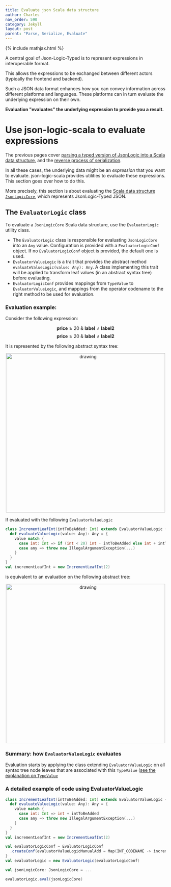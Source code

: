 ```yaml
---
title: Evaluate json Scala data structure
author: Charles
nav_order: 590
category: Jekyll
layout: post
parent: "Parse, Serialize, Evaluate"
---
```

{% include mathjax.html %}

A central goal of Json-Logic-Typed is to represent expressions in interoperable format.

This allows the expressions to be exchanged between different actors
(typically the frontend and backend).

Such a JSON data format enhances how you can convey information across
different platforms and languages.
These platforms can in turn evaluate the underlying expression on their own.

**Evaluation "evaluates" the underlying expression to provide you a result.**
# Use json-logic-scala to evaluate expressions

The previous pages cover [parsing a typed version of JsonLogic into a Scala data
structure](parse-json-logic-typed), and the [reverse process of serialization](serialize-json-logic-typed).

In all these cases, the underlying data might be an _expression_ that you want to
evaluate. json-logic-scala provides utilities to evaluate these expressions.
This section goes over how to do this.

More precisely, this section is about evaluating the [Scala data structure `JsonLogicCore`](scala-data-structures-global-view),
which represents JsonLogic-Typed JSON.

## The `EvaluatorLogic` class

To evaluate a `JsonLogicCore` Scala data structure, use the  `EvaluatorLogic`
utility class.

* The `EvaluatorLogic` class is responsible for evaluating `JsonLogicCore` into an `Any` value.
Configuration is provided with a `EvaluatorLogicConf` object. If no `EvaluatorLogicConf`
object is provided, the default one is used.
* `EvaluatorValueLogic` is a trait that provides the abstract method `evaluateValueLogic(value: Any): Any`.
A class implementing this trait will be applied to transform leaf values (in an abstract syntax tree) before evaluating.
* `EvaluatorLogicConf` provides mappings from `TypeValue` to `EvaluatorValueLogic`,
and mappings from the operator codename to the right method to be used for evaluation.

### Evaluation example:

Consider the following expression:

$$\mathbf{price} \ge 20\ \&\ \mathbf{label}\neq\mathbf{label2}$$
$$\mathbf{price} \ge 20\ \&\ \mathbf{label}\neq\mathbf{label2}$$

It is represented by the following abstract syntax tree:

<p align="center">
    <img src="/assets/boolean_logical_tree.png" alt="drawing" width="500"/>
</p>


If evaluated with the following `EvaluatorValueLogic`

```scala
class IncrementLeafInt(intToBeAdded: Int) extends EvaluatorValueLogic {
  def evaluateValueLogic(value: Any): Any = {
    value match {
      case int: Int => if (int < 20) int - intToBeAdded else int + intToBeAdded
      case any => throw new IllegalArgumentException(...)
    }
  }
}
val incrementLeafInt = new IncrementLeafInt(2)
```
is equivalent to an evaluation on the following abstract tree:
<p align="center">
    <img src="/assets/boolean_logical_tree_applied_evaluatorvaluelogic.png" alt="drawing" width="500"/>
</p>

### Summary: how `EvaluatorValueLogic` evaluates

Evaluation starts by applying the class extending `EvaluatorValueLogic`
on all syntax tree node leaves that are associated with this `TypeValue`
([see the explanation on `TypeValue`](scala-data-structures-global-view#the-typevalue-object-represents-a-value-type)

### A detailed example of code using EvaluatorValueLogic

```scala
class IncrementLeafInt(intToBeAdded: Int) extends EvaluatorValueLogic {
  def evaluateValueLogic(value: Any): Any = {
    value match {
      case int: Int => int + intToBeAdded
      case any => throw new IllegalArgumentException(...)
    }
  }
}
val incrementLeafInt = new IncrementLeafInt(2)

val evaluatorLogicConf = EvaluatorLogicConf
  .createConf(evaluatorValueLogicManualAdd = Map(INT_CODENAME -> incrementLeafInt))
}
val evaluatorLogic = new EvaluatorLogic(evaluatorLogicConf)

val jsonLogicCore: JsonLogicCore = ...

evaluatorLogic.eval(jsonLogicCore)
```
